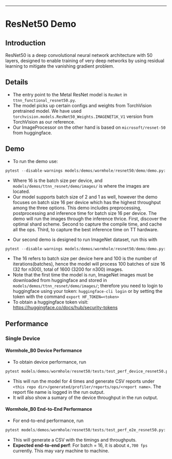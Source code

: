 ---

# ResNet50 Demo

## Introduction
ResNet50 is a deep convolutional neural network architecture with 50 layers, designed to enable training of very deep networks by using residual learning to mitigate the vanishing gradient problem.

## Details

+ The entry point to the Metal ResNet model is `ResNet` in `ttnn_functional_resnet50.py`.
+ The model picks up certain configs and weights from TorchVision pretrained model. We have used `torchvision.models.ResNet50_Weights.IMAGENET1K_V1` version from TorchVision as our reference.
+ Our ImageProcessor on the other hand is based on `microsoft/resnet-50` from huggingface.

## Demo

+ To run the demo use:
```python
pytest --disable-warnings models/demos/wormhole/resnet50/demo/demo.py::test_demo_sample
```
- Where 16 is the batch size per device, and `models/demos/ttnn_resnet/demo/images/` is where the images are located.
- Our model supports batch size of 2 and 1 as well, however the demo focuses on batch size 16 per device which has the highest throughput among the three options.
This demo includes preprocessing, postprocessing and inference time for batch size 16 per device. The demo will run the images through the inference thrice. First, discover the optimal shard scheme. Second to capture the compile time, and cache all the ops. Third, to capture the best inference time on TT hardware.


+ Our second demo is designed to run ImageNet dataset, run this with
```python
pytest --disable-warnings models/demos/wormhole/resnet50/demo/demo.py::test_demo_trace_with_imagenet
```
- The 16 refers to batch size per device here and 100 is the number of iterations(batches), hence the model will process 100 batches of size 16 (32 for n300), total of 1600 (3200 for n300) images.
- Note that the first time the model is run, ImageNet images must be downloaded from huggingface and stored in  `models/demos/ttnn_resnet/demo/images/`; therefore you need to login to huggingface using your token: `huggingface-cli login` or by setting the token with the command `export HF_TOKEN=<token>`
- To obtain a huggingface token visit: https://huggingface.co/docs/hub/security-tokens

## Performance

### Single Device

#### Wormhole_B0 Device Performance
+ To obtain device performance, run
```python
pytest models/demos/wormhole/resnet50/tests/test_perf_device_resnet50.py::test_perf_device
```
+ This will run the model for 4 times and generate CSV reports under `<this repo dir>/generated/profiler/reports/ops/<report name>`. The report file name is logged in the run output.
+ It will also show a sumary of the device throughput in the run output.

#### Wormhole_B0 End-to-End Performance
+ For end-to-end performance, run
```python
pytest models/demos/wormhole/resnet50/tests/test_perf_e2e_resnet50.py::test_perf_trace_2cqs
```
+ This will generate a CSV with the timings and throughputs.
+ **Expected end-to-end perf**: For batch = 16, it is about `4,700 fps` currently. This may vary machine to machine.
